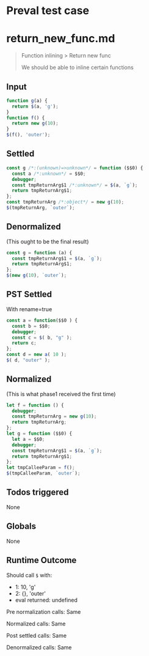 # Preval test case

# return_new_func.md

> Function inlining > Return new func
>
> We should be able to inline certain functions

## Input

`````js filename=intro
function g(a) {
  return $(a, 'g');
}
function f() {
  return new g(10);
}
$(f(), 'outer');
`````


## Settled


`````js filename=intro
const g /*:(unknown)=>unknown*/ = function ($$0) {
  const a /*:unknown*/ = $$0;
  debugger;
  const tmpReturnArg$1 /*:unknown*/ = $(a, `g`);
  return tmpReturnArg$1;
};
const tmpReturnArg /*:object*/ = new g(10);
$(tmpReturnArg, `outer`);
`````


## Denormalized
(This ought to be the final result)

`````js filename=intro
const g = function (a) {
  const tmpReturnArg$1 = $(a, `g`);
  return tmpReturnArg$1;
};
$(new g(10), `outer`);
`````


## PST Settled
With rename=true

`````js filename=intro
const a = function($$0 ) {
  const b = $$0;
  debugger;
  const c = $( b, "g" );
  return c;
};
const d = new a( 10 );
$( d, "outer" );
`````


## Normalized
(This is what phase1 received the first time)

`````js filename=intro
let f = function () {
  debugger;
  const tmpReturnArg = new g(10);
  return tmpReturnArg;
};
let g = function ($$0) {
  let a = $$0;
  debugger;
  const tmpReturnArg$1 = $(a, `g`);
  return tmpReturnArg$1;
};
let tmpCalleeParam = f();
$(tmpCalleeParam, `outer`);
`````


## Todos triggered


None


## Globals


None


## Runtime Outcome


Should call `$` with:
 - 1: 10, 'g'
 - 2: {}, 'outer'
 - eval returned: undefined

Pre normalization calls: Same

Normalized calls: Same

Post settled calls: Same

Denormalized calls: Same
